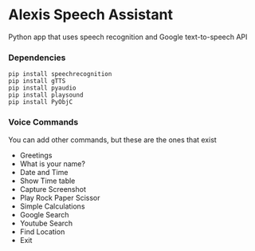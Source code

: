 # Alexis Speech Assistant
Python app that uses speech recognition and Google text-to-speech API

### Dependencies

```
pip install speechrecognition
pip install gTTS
pip install pyaudio
pip install playsound
pip install PyObjC
```
### Voice Commands

You can add other commands, but these are the ones that exist

- Greetings
- What is your name?
- Date and Time
- Show Time table
- Capture Screenshot
- Play Rock Paper Scissor
- Simple Calculations
- Google Search
- Youtube Search
- Find Location
- Exit
